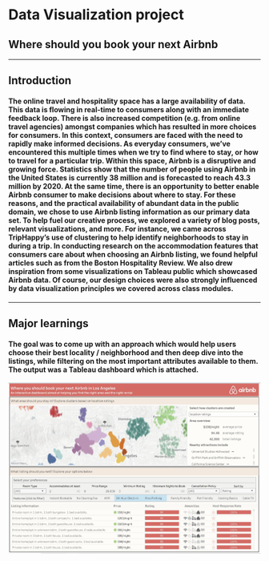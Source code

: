 # Data Visualization project
## Where should you book your next Airbnb
--------------------------------------------------------
## Introduction
#### The online travel and hospitality space has a large availability of data. This data is flowing in real-time to consumers along with an immediate feedback loop. There is also increased competition (e.g. from online travel agencies) amongst companies which has resulted in more choices for consumers. In this context, consumers are faced with the need to rapidly make informed decisions. As everyday consumers, we’ve encountered this multiple times when we try to find where to stay, or how to travel for a particular trip. Within this space, Airbnb is a disruptive and growing force. Statistics show that the number of people using Airbnb in the United States is currently 38 million and is forecasted to reach 43.3 million by 2020. At the same time, there is an opportunity to better enable Airbnb consumer to make decisions about where to stay. For these reasons, and the practical availability of abundant data in the public domain, we chose to use Airbnb listing information as our primary data set. To help fuel our creative process, we explored a variety of blog posts, relevant visualizations, and more. For instance, we came across TripHappy’s use of clustering to help identify neighborhoods to stay in during a trip. In conducting research on the accommodation features that consumers care about when choosing an Airbnb listing, we found helpful articles such as from the Boston Hospitality Review. We also drew inspiration from some visualizations on Tableau public which showcased Airbnb data. Of course, our design choices were also strongly influenced by data visualization principles we covered across class modules.
-----------------------------------------------------------------
## Major learnings
#### The goal was to come up with an approach which would help users choose their best locality / neighborhood and then deep dive into the listings, while filtering on the most important attributes available to them. The output was a Tableau dashboard which is attached.
![Airbnb Dashboard](https://github.com/abhishek-saha/Airbnb-Tableau-Dashboard/blob/master/Dashboard.JPG)
